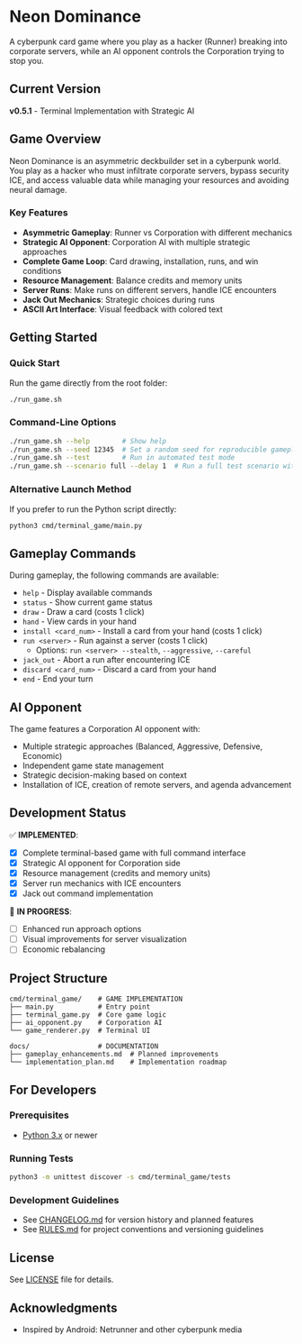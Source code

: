 # Neon Dominance

A cyberpunk card game where you play as a hacker (Runner) breaking into corporate servers, while an AI opponent controls the Corporation trying to stop you.

## Current Version

**v0.5.1** - Terminal Implementation with Strategic AI

## Game Overview

Neon Dominance is an asymmetric deckbuilder set in a cyberpunk world. You play as a hacker who must infiltrate corporate servers, bypass security ICE, and access valuable data while managing your resources and avoiding neural damage.

### Key Features

- **Asymmetric Gameplay**: Runner vs Corporation with different mechanics
- **Strategic AI Opponent**: Corporation AI with multiple strategic approaches
- **Complete Game Loop**: Card drawing, installation, runs, and win conditions
- **Resource Management**: Balance credits and memory units
- **Server Runs**: Make runs on different servers, handle ICE encounters
- **Jack Out Mechanics**: Strategic choices during runs
- **ASCII Art Interface**: Visual feedback with colored text

## Getting Started

### Quick Start

Run the game directly from the root folder:

```bash
./run_game.sh
```

### Command-Line Options

```bash
./run_game.sh --help        # Show help
./run_game.sh --seed 12345  # Set a random seed for reproducible gameplay
./run_game.sh --test        # Run in automated test mode
./run_game.sh --scenario full --delay 1  # Run a full test scenario with 1s delay
```

### Alternative Launch Method

If you prefer to run the Python script directly:

```bash
python3 cmd/terminal_game/main.py
```

## Gameplay Commands

During gameplay, the following commands are available:

- `help` - Display available commands
- `status` - Show current game status
- `draw` - Draw a card (costs 1 click)
- `hand` - View cards in your hand
- `install <card_num>` - Install a card from your hand (costs 1 click)
- `run <server>` - Run against a server (costs 1 click)
  - Options: `run <server> --stealth`, `--aggressive`, `--careful`
- `jack_out` - Abort a run after encountering ICE
- `discard <card_num>` - Discard a card from your hand
- `end` - End your turn

## AI Opponent

The game features a Corporation AI opponent with:

- Multiple strategic approaches (Balanced, Aggressive, Defensive, Economic)
- Independent game state management
- Strategic decision-making based on context
- Installation of ICE, creation of remote servers, and agenda advancement

## Development Status

✅ **IMPLEMENTED**:
- [x] Complete terminal-based game with full command interface
- [x] Strategic AI opponent for Corporation side
- [x] Resource management (credits and memory units)
- [x] Server run mechanics with ICE encounters
- [x] Jack out command implementation

🔄 **IN PROGRESS**:
- [ ] Enhanced run approach options
- [ ] Visual improvements for server visualization
- [ ] Economic rebalancing

## Project Structure

```
cmd/terminal_game/    # GAME IMPLEMENTATION
├── main.py           # Entry point
├── terminal_game.py  # Core game logic
├── ai_opponent.py    # Corporation AI
└── game_renderer.py  # Terminal UI

docs/                 # DOCUMENTATION
├── gameplay_enhancements.md  # Planned improvements
└── implementation_plan.md    # Implementation roadmap
```

## For Developers

### Prerequisites

- [Python 3.x](https://www.python.org/downloads/) or newer

### Running Tests

```bash
python3 -m unittest discover -s cmd/terminal_game/tests
```

### Development Guidelines

- See [CHANGELOG.md](CHANGELOG.md) for version history and planned features
- See [RULES.md](RULES.md) for project conventions and versioning guidelines

## License

See [LICENSE](LICENSE) file for details.

## Acknowledgments

- Inspired by Android: Netrunner and other cyberpunk media
